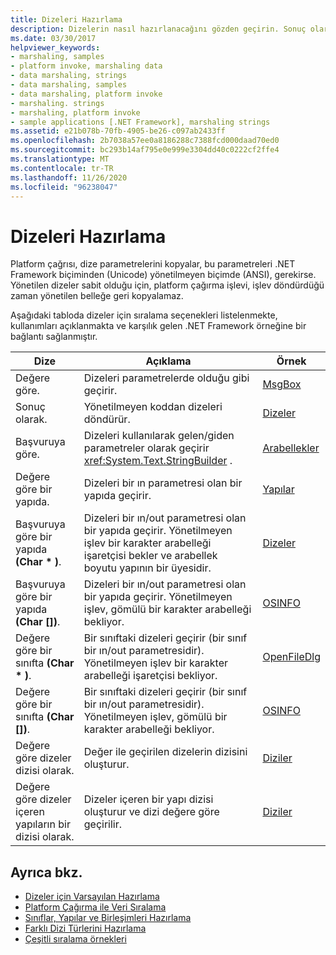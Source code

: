 ```yaml
---
title: Dizeleri Hazırlama
description: Dizelerin nasıl hazırlanacağını gözden geçirin. Sonuç olarak, bir yapıda veya bir sınıfta değere ya da başvuruya göre dizeleri sıralama ve daha fazla bilgi için seçeneklere bakın.
ms.date: 03/30/2017
helpviewer_keywords:
- marshaling, samples
- platform invoke, marshaling data
- data marshaling, strings
- data marshaling, samples
- data marshaling, platform invoke
- marshaling. strings
- marshaling, platform invoke
- sample applications [.NET Framework], marshaling strings
ms.assetid: e21b078b-70fb-4905-be26-c097ab2433ff
ms.openlocfilehash: 2b7038a57ee0a8186288c7388fcd000daad70ed0
ms.sourcegitcommit: bc293b14af795e0e999e3304dd40c0222cf2ffe4
ms.translationtype: MT
ms.contentlocale: tr-TR
ms.lasthandoff: 11/26/2020
ms.locfileid: "96238047"
---
```

# <a name="marshaling-strings"></a>Dizeleri Hazırlama

Platform çağrısı, dize parametrelerini kopyalar, bu parametreleri .NET Framework biçiminden (Unicode) yönetilmeyen biçimde (ANSI), gerekirse. Yönetilen dizeler sabit olduğu için, platform çağırma işlevi, işlev döndürdüğü zaman yönetilen belleğe geri kopyalamaz.  
  
 Aşağıdaki tabloda dizeler için sıralama seçenekleri listelenmekte, kullanımları açıklanmakta ve karşılık gelen .NET Framework örneğine bir bağlantı sağlanmıştır.  
  
|Dize|Açıklama|Örnek|  
|------------|-----------------|------------|  
|Değere göre.|Dizeleri parametrelerde olduğu gibi geçirir.|[MsgBox](msgbox-sample.md)|  
|Sonuç olarak.|Yönetilmeyen koddan dizeleri döndürür.|[Dizeler](/previous-versions/dotnet/netframework-4.0/e765dyyy(v=vs.100))|  
|Başvuruya göre.|Dizeleri kullanılarak gelen/giden parametreler olarak geçirir <xref:System.Text.StringBuilder> .|[Arabellekler](/previous-versions/dotnet/netframework-4.0/x3txb6xc(v=vs.100))|  
|Değere göre bir yapıda.|Dizeleri bir ın parametresi olan bir yapıda geçirir.|[Yapılar](/previous-versions/dotnet/netframework-4.0/eadtsekz(v=vs.100))|  
|Başvuruya göre bir yapıda **(Char \* )**.|Dizeleri bir ın/out parametresi olan bir yapıda geçirir. Yönetilmeyen işlev bir karakter arabelleği işaretçisi bekler ve arabellek boyutu yapının bir üyesidir.|[Dizeler](/previous-versions/dotnet/netframework-4.0/e765dyyy(v=vs.100))|  
|Başvuruya göre bir yapıda **(Char [])**.|Dizeleri bir ın/out parametresi olan bir yapıda geçirir. Yönetilmeyen işlev, gömülü bir karakter arabelleği bekliyor.|[OSINFO](/previous-versions/dotnet/netframework-4.0/795sy883(v=vs.100))|  
|Değere göre bir sınıfta **(Char \* )**.|Bir sınıftaki dizeleri geçirir (bir sınıf bir ın/out parametresidir). Yönetilmeyen işlev bir karakter arabelleği işaretçisi bekliyor.|[OpenFileDlg](/previous-versions/dotnet/netframework-4.0/w5tyztk9(v=vs.100))|  
|Değere göre bir sınıfta **(Char [])**.|Bir sınıftaki dizeleri geçirir (bir sınıf bir ın/out parametresidir). Yönetilmeyen işlev, gömülü bir karakter arabelleği bekliyor.|[OSINFO](/previous-versions/dotnet/netframework-4.0/795sy883(v=vs.100))|  
|Değere göre dizeler dizisi olarak.|Değer ile geçirilen dizelerin dizisini oluşturur.|[Diziler](marshaling-different-types-of-arrays.md)|  
|Değere göre dizeler içeren yapıların bir dizisi olarak.|Dizeler içeren bir yapı dizisi oluşturur ve dizi değere göre geçirilir.|[Diziler](marshaling-different-types-of-arrays.md)|  
  
## <a name="see-also"></a>Ayrıca bkz.

- [Dizeler için Varsayılan Hazırlama](default-marshaling-for-strings.md)
- [Platform Çağırma ile Veri Sıralama](marshaling-data-with-platform-invoke.md)
- [Sınıflar, Yapılar ve Birleşimleri Hazırlama](marshaling-classes-structures-and-unions.md)
- [Farklı Dizi Türlerini Hazırlama](marshaling-different-types-of-arrays.md)
- [Çeşitli sıralama örnekleri](/previous-versions/dotnet/netframework-4.0/ss9sb93t(v=vs.100))
